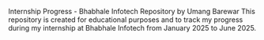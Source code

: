 Internship Progress - Bhabhale Infotech
Repository by Umang Barewar
This repository is created for educational purposes and to track my progress during my internship at Bhabhale Infotech from January 2025 to June 2025.
